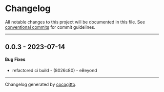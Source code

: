 # Changelog
All notable changes to this project will be documented in this file. See [conventional commits](https://www.conventionalcommits.org/) for commit guidelines.

- - -
## 0.0.3 - 2023-07-14
#### Bug Fixes
- refactored ci build - (8026c80) - eBeyond

- - -

Changelog generated by [cocogitto](https://github.com/cocogitto/cocogitto).